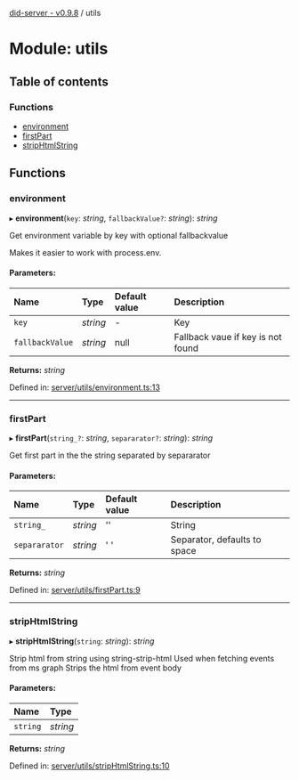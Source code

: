 [did-server - v0.9.8](../README.md) / utils

# Module: utils

## Table of contents

### Functions

- [environment](utils.md#environment)
- [firstPart](utils.md#firstpart)
- [stripHtmlString](utils.md#striphtmlstring)

## Functions

### environment

▸ **environment**(`key`: *string*, `fallbackValue?`: *string*): *string*

Get environment variable by key with optional fallbackvalue

Makes it easier to work with process.env.

#### Parameters:

Name | Type | Default value | Description |
:------ | :------ | :------ | :------ |
`key` | *string* | - | Key   |
`fallbackValue` | *string* | null | Fallback vaue if key is not found    |

**Returns:** *string*

Defined in: [server/utils/environment.ts:13](https://github.com/Puzzlepart/did/blob/dev/server/utils/environment.ts#L13)

___

### firstPart

▸ **firstPart**(`string_?`: *string*, `separarator?`: *string*): *string*

Get first part in the the string separated by separarator

#### Parameters:

Name | Type | Default value | Description |
:------ | :------ | :------ | :------ |
`string_` | *string* | '' | String   |
`separarator` | *string* | ' ' | Separator, defaults to space    |

**Returns:** *string*

Defined in: [server/utils/firstPart.ts:9](https://github.com/Puzzlepart/did/blob/dev/server/utils/firstPart.ts#L9)

___

### stripHtmlString

▸ **stripHtmlString**(`string`: *string*): *string*

Strip html from string using string-strip-html
Used when fetching events from ms graph
Strips the html from event body

#### Parameters:

Name | Type |
:------ | :------ |
`string` | *string* |

**Returns:** *string*

Defined in: [server/utils/stripHtmlString.ts:10](https://github.com/Puzzlepart/did/blob/dev/server/utils/stripHtmlString.ts#L10)
